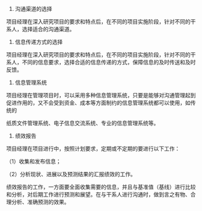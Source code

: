 
1. 沟通渠道的选择

项目经理在深入研究项目的要求和特点后，在不同的项目实施阶段，针对不同的干系人，选择适合的沟通渠道。

1. 信息传递方式的选择

项目经理在深入研究项目的要求和特点后，在不同的项目实施阶段，针对不同的干系人，不同的信息要求，选择合适的信息传递的方式，保障信息的及时传送和及时反馈。

1. 信息管理系统

项目经理在管理项目时，可以采用多种信息管理系统，只要是能够对沟通管理起到促进作用的，又不会受到资金、成本等方面制约的信息管理系统都可以使用，如传统的

纸质文件管理系统、电子信息交流系统、专业的信息管理系统等。

1. 绩效报告

项目经理在项目进行中，按照计划要求，定期或不定期的要进行以下工作：

（1）收集和发布信息；

（2）分析现状、进展以及预测结果的汇报绩效的工作。

绩效报告的工作，一方面要全面收集需要的信息，并且与基准值（基线）进行比较和分析，对后期工作进行预测和展望。在与干系人进行沟通时，做到言之有物、合理分析、准确预测的效果。
